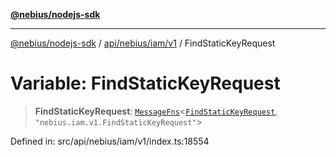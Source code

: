 [**@nebius/nodejs-sdk**](../../../../../README.md)

---

[@nebius/nodejs-sdk](../../../../../README.md) / [api/nebius/iam/v1](../README.md) / FindStaticKeyRequest

# Variable: FindStaticKeyRequest

> **FindStaticKeyRequest**: [`MessageFns`](../../../../../runtime/protos/core/interfaces/MessageFns.md)\<[`FindStaticKeyRequest`](../interfaces/FindStaticKeyRequest.md), `"nebius.iam.v1.FindStaticKeyRequest"`\>

Defined in: src/api/nebius/iam/v1/index.ts:18554
